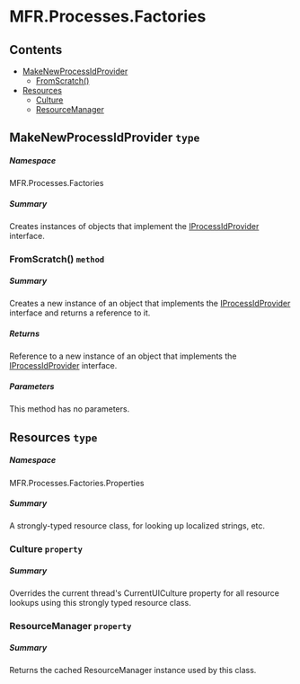 <a name='assembly'></a>
# MFR.Processes.Factories

## Contents

- [MakeNewProcessIdProvider](#T-MFR-Objects-Processes-Factories-MakeNewProcessIdProvider 'MFR.Processes.Factories.MakeNewProcessIdProvider')
  - [FromScratch()](#M-MFR-Objects-Processes-Factories-MakeNewProcessIdProvider-FromScratch 'MFR.Processes.Factories.MakeNewProcessIdProvider.FromScratch')
- [Resources](#T-MFR-Objects-Processes-Factories-Properties-Resources 'MFR.Processes.Factories.Properties.Resources')
  - [Culture](#P-MFR-Objects-Processes-Factories-Properties-Resources-Culture 'MFR.Processes.Factories.Properties.Resources.Culture')
  - [ResourceManager](#P-MFR-Objects-Processes-Factories-Properties-Resources-ResourceManager 'MFR.Processes.Factories.Properties.Resources.ResourceManager')

<a name='T-MFR-Objects-Processes-Factories-MakeNewProcessIdProvider'></a>
## MakeNewProcessIdProvider `type`

##### Namespace

MFR.Processes.Factories

##### Summary

Creates instances of objects that implement the
[IProcessIdProvider](#T-MFR-Objects-IProcessIdProvider 'MFR.IProcessIdProvider')
interface.

<a name='M-MFR-Objects-Processes-Factories-MakeNewProcessIdProvider-FromScratch'></a>
### FromScratch() `method`

##### Summary

Creates a new instance of an object that implements the
[IProcessIdProvider](#T-MFR-Objects-IProcessIdProvider 'MFR.IProcessIdProvider')
interface and
returns a reference to it.

##### Returns

Reference to a new instance of an object that implements the
[IProcessIdProvider](#T-MFR-Objects-IProcessIdProvider 'MFR.IProcessIdProvider')
interface.

##### Parameters

This method has no parameters.

<a name='T-MFR-Objects-Processes-Factories-Properties-Resources'></a>
## Resources `type`

##### Namespace

MFR.Processes.Factories.Properties

##### Summary

A strongly-typed resource class, for looking up localized strings, etc.

<a name='P-MFR-Objects-Processes-Factories-Properties-Resources-Culture'></a>
### Culture `property`

##### Summary

Overrides the current thread's CurrentUICulture property for all
  resource lookups using this strongly typed resource class.

<a name='P-MFR-Objects-Processes-Factories-Properties-Resources-ResourceManager'></a>
### ResourceManager `property`

##### Summary

Returns the cached ResourceManager instance used by this class.
